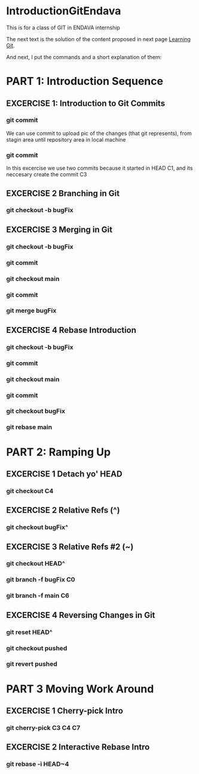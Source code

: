 # IntroductionGitEndava
This is for a class of GIT in ENDAVA internship

The next text is the solution of the content proposed in next page [Learning Git](https://learngitbranching.js.org/).

And next, I put the commands and a short explanation of them:

# PART 1: Introduction Sequence 
## EXCERCISE 1: Introduction to Git Commits
### git commit
We can use commit to upload pic of the changes (that git represents), from stagin area until repository area in local machine
### git commit
In this excercise we use two commits because it started in HEAD C1, and its neccesary create the commit C3

## EXCERCISE 2 Branching in Git
### git checkout -b bugFix

## EXCERCISE 3 Merging in Git
### git checkout -b bugFix
### git commit
### git checkout main
### git commit
### git merge bugFix

## EXCERCISE 4 Rebase Introduction
### git checkout -b bugFix
### git commit
### git checkout main
### git commit
### git checkout bugFix
### git rebase main

# PART 2: Ramping Up 
## EXCERCISE 1 Detach yo' HEAD
### git checkout C4

## EXCERCISE 2 Relative Refs (^)
### git checkout bugFix^

## EXCERCISE 3 Relative Refs #2 (~)
### git checkout HEAD^
### git branch -f bugFix C0
### git branch -f main C6

## EXCERCISE 4 Reversing Changes in Git
### git reset HEAD^
### git checkout pushed
### git revert pushed

# PART 3 Moving Work Around
## EXCERCISE 1 Cherry-pick Intro
### git cherry-pick C3 C4 C7

## EXCERCISE 2 Interactive Rebase Intro
### git rebase -i HEAD~4